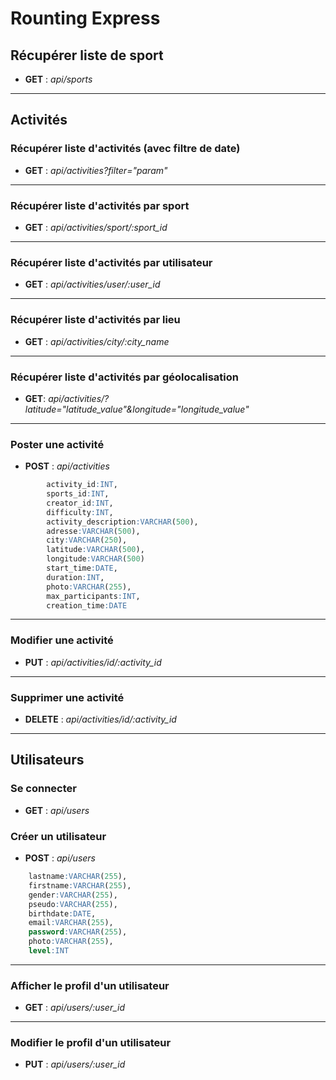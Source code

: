 # Rounting Express

## Récupérer liste de sport

- **GET** : _api/sports_

---

## Activités

### Récupérer liste d'activités (avec filtre de date)

- **GET** : _api/activities?filter="param"_

---

### Récupérer liste d'activités par sport

- **GET** : _api/activities/sport/:sport_id_

---

### Récupérer liste d'activités par utilisateur

- **GET** : _api/activities/user/:user_id_

---

### Récupérer liste d'activités par lieu

- **GET** : _api/activities/city/:city_name_

---

### Récupérer liste d'activités par géolocalisation

- **GET**: _api/activities/?latitude="latitude_value"&longitude="longitude_value"_

---

### Poster une activité

- **POST** : _api/activities_

```sql
        activity_id:INT,
        sports_id:INT,
        creator_id:INT,
        difficulty:INT,
        activity_description:VARCHAR(500),
        adresse:VARCHAR(500),
        city:VARCHAR(250),
        latitude:VARCHAR(500),
        longitude:VARCHAR(500)
        start_time:DATE,
        duration:INT,
        photo:VARCHAR(255),
        max_participants:INT,
        creation_time:DATE
```

---

### Modifier une activité

- **PUT** : _api/activities/id/:activity_id_

---

### Supprimer une activité

- **DELETE** : _api/activities/id/:activity_id_

---

## Utilisateurs

### Se connecter

- **GET** : _api/users_

### Créer un utilisateur

- **POST** : _api/users_

```sql
    lastname:VARCHAR(255),
    firstname:VARCHAR(255),
    gender:VARCHAR(255),
    pseudo:VARCHAR(255),
    birthdate:DATE,
    email:VARCHAR(255),
    password:VARCHAR(255),
    photo:VARCHAR(255),
    level:INT
```

---

### Afficher le profil d'un utilisateur

- **GET** : _api/users/:user_id_

---

### Modifier le profil d'un utilisateur

- **PUT** : _api/users/:user_id_
